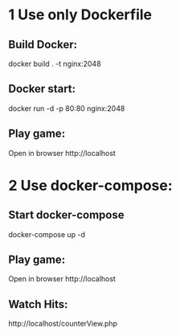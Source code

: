 # 1 Use only Dockerfile

## Build Docker:

docker build . -t nginx:2048

## Docker start:

docker run -d -p 80:80 nginx:2048

## Play game:

Open in browser http://localhost

# 2 Use docker-compose: 

## Start docker-compose

docker-compose up -d

## Play game:

Open in browser http://localhost

## Watch Hits:

http://localhost/counterView.php